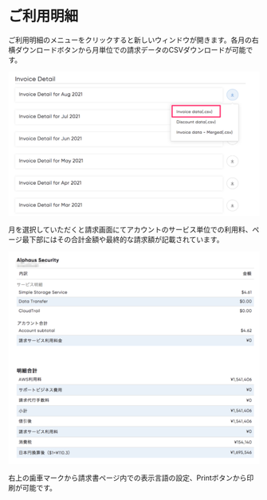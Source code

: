# ご利用明細

ご利用明細のメニューをクリックすると新しいウィンドウが開きます。各月の右横ダウンロードボタンから月単位での請求データのCSVダウンロードが可能です。

![](../../.gitbook/assets/invoice-2.png)

月を選択していただくと請求画面にてアカウントのサービス単位での利用料、ページ最下部にはその合計金額や最終的な請求額が記載されています。

![](../../.gitbook/assets/invoice-3.png)

右上の歯車マークから請求書ページ内での表示言語の設定、Printボタンから印刷が可能です。



